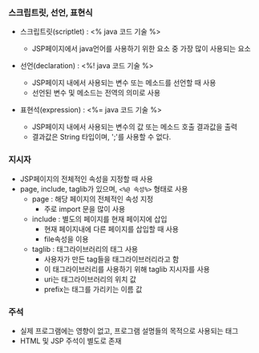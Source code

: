 ### 스크립트릿, 선언, 표현식

- 스크립트릿(scriptlet) : <% java 코드 기술 %>
  - JSP페이지에서 java언어를 사용하기 위한 요소 중 가장 많이 사용되는 요소

- 선언(declaration) : <%!  java 코드 기술  %>
  - JSP페이지 내에서 사용되는 변수 또는 메소드를 선언할 때 사용
  - 선언된 변수 및 메소드는 전역의 의미로 사용

- 표현석(expression) : <%=  java 코드 기술 %>
  - JSP페이지 내에서 사용되는 변수의 값 또는 메소드 호출 결과값을 출력
  - 결과값은 String 타입이며, ';'를 사용할 수 없다.



### 지시자

-  JSP페이지의 전체적인 속성을 지정할 때 사용
- page, include, taglib가 있으며, `<%@ 속성%>` 형태로 사용
  - page : 해당 페이지의 전체적인 속성 지정
    - 주로 import 문을 많이 사용
  - include : 별도의 페이지를 현재 페이지에 삽입
    - 현재 페이지내에 다른 페이지를 삽입할 때 사용
    - file속성을 이용
  - taglib : 태그라이브러리의 태그 사용
    - 사용자가 만든 tag들을 태그라이브러리라고 함
    - 이 태그라이브러리를 사용하기 위해 taglib 지시자를 사용
    - uri는 태그라이브러리의 위치 값
    - prefix는 태그를 가리키는 이름 값



### 주석

- 실제 프로그램에는 영향이 없고, 프로그램 설명들의 목적으로 사용되는 태그
- HTML 및 JSP 주석이 별도로 존재